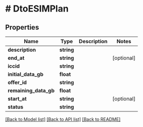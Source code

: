 # # DtoESIMPlan

## Properties

Name | Type | Description | Notes
------------ | ------------- | ------------- | -------------
**description** | **string** |  |
**end_at** | **string** |  | [optional]
**iccid** | **string** |  |
**initial_data_gb** | **float** |  |
**offer_id** | **string** |  |
**remaining_data_gb** | **float** |  |
**start_at** | **string** |  | [optional]
**status** | **string** |  |

[[Back to Model list]](../../README.md#models) [[Back to API list]](../../README.md#endpoints) [[Back to README]](../../README.md)
